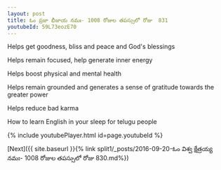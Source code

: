 ```yaml
---
layout: post
title: ఓం ప్రజా భీజాయ నమః- 1008 రోజుల తపస్సులో రోజు  831
youtubeId: 59L73eozE70
---
```

 
 
Helps get goodness, bliss and peace and God's blessings
 
Helps remain focused, help generate inner energy 
 
Helps boost physical and mental health 
 
Helps remain grounded and generates a sense of gratitude towards the greater power 
 
Helps reduce bad karma
 
How to learn English in your sleep for telugu people
 
 
 
 


{% include youtubePlayer.html id=page.youtubeId %}
 
[Next]({{ site.baseurl }}{% link split1/_posts/2016-09-20-ఓం విశ్వ క్షేత్రయ్య నమః- 1008 రోజుల తపస్సులో రోజు  830.md%})
 
